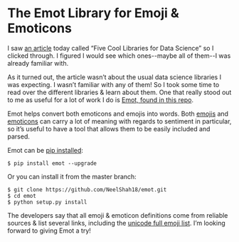 # The Emot Library for Emoji & Emoticons

I saw [an article](https://www.kdnuggets.com/2020/04/five-cool-python-libraries-data-science.html) today called “Five Cool Libraries for Data Science” so I clicked through. I figured I would see which ones--maybe all of them--I was already familiar with.

As it turned out, the article wasn’t about the usual data science libraries I was expecting. I wasn’t familiar with any of them! So I took some time to read over the different libraries & learn about them. One that really stood out to me as useful for a lot of work I do is [Emot, found in this repo](https://github.com/NeelShah18/emot).

Emot helps convert both emoticons and emojis into words. Both [emojis](https://www.webfx.com/tools/emoji-cheat-sheet/) and [emoticons](https://en.wikipedia.org/wiki/List_of_emoticons) can carry a lot of meaning with regards to sentiment in particular, so it’s useful to have a tool that allows them to be easily included and parsed. 

Emot can be [pip installed](https://pip.pypa.io/en/stable/reference/pip_install/):

`$ pip install emot --upgrade`

Or you can install it from the master branch:

```
$ git clone https://github.com/NeelShah18/emot.git
$ cd emot
$ python setup.py install
```

The developers say that all emoji & emoticon definitions come from reliable sources & list several links, including the [unicode full emoji list](http://www.unicode.org/emoji/charts/full-emoji-list.html). I’m looking forward to giving Emot a try!


